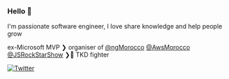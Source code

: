 ### Hello 👋

I'm passionate software engineer, I love share knowledge and help people grow


ex-Microsoft MVP ❯ organiser of [@ngMorocco](https://twitter.com/ngMorocco) [@AwsMorocco](https://twitter.com/AwsMorocco) [@JSRockStarShow](https://twitter.com/JSRockStarShow) ❯🥋 TKD fighter

[![Twitter](https://img.shields.io/twitter/url/https/twitter.com/lahdiouiouadie.svg?style=social&label=Follow%20%40lahdiouiouadie)](https://twitter.com/lahdiouiouadie)
